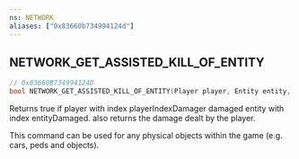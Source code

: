 ```yaml
---
ns: NETWORK
aliases: ["0x83660b734994124d"]
---
```

## NETWORK_GET_ASSISTED_KILL_OF_ENTITY

```c
// 0x83660B734994124D
bool NETWORK_GET_ASSISTED_KILL_OF_ENTITY(Player player, Entity entity, int damageDealt);
```

Returns true if player with index playerIndexDamager damaged entity with index entityDamaged. also returns the damage dealt by the player.

This command can be used for any physical objects within the game (e.g. cars, peds and objects).

